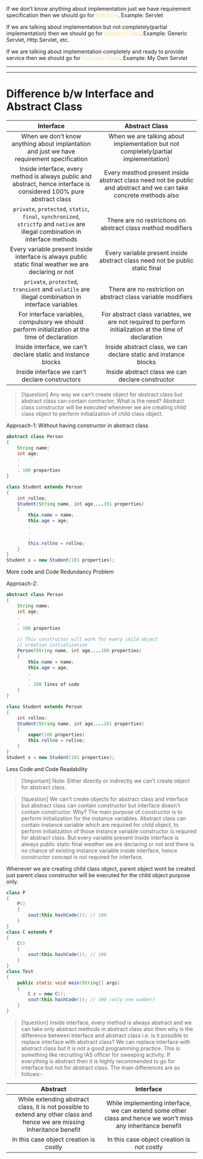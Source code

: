 If we don't know anything about implementation just we have requirement specification then we should go for <span style="color:rgb(253, 223, 126)">Interface</span>.
Example: Servlet

If we are talking about implementation but not completely(partial implementation) then we should go for <span style="color:rgb(253, 223, 126)">Abstract Class</span>.
Example: Generic Servlet, Http Servlet, etc.

If we are talking about implementation completely and ready to provide service then we should go for <span style="color:rgb(253, 223, 126)">Concrete Class</span>.
Example: My Own Servlet

---
---

# Difference b/w Interface and Abstract Class

|                                                            Interface                                                            |                                                  Abstract Class                                                   |
| :-----------------------------------------------------------------------------------------------------------------------------: | :---------------------------------------------------------------------------------------------------------------: |
|                    When we don't know anything about implantation and just we have requirement specification                    |                When we are talking about implementation but not completely(partial implementation)                |
|      Inside interface, every method is always public and abstract, hence interface is considered 100% pure abstract class       | Every mesthod present inside abstract class need not be public and abstract and we can take concrete methods also |
| `private`, `protected`, `static`, `final`, `synchronized`, `strictfp` and `native` are illegal combination in interface methods |                           There are no restrictions on abstract class method modifiers                            |
|              Every variable present inside interface is always public static final weather we are declaring or not              |                   Every variable present inside abstract class need not be public static final                    |
|                `private`, `protected`, `transient` and `volatile` are illegal combination in interface variables                |                           There are no restriction on abstract class variable modifiers                           |
|                 For interface variables, compulsory we should perform initialization at the time of declaration                 |      For abstract class variables, we are not required to perform initialization at the time of declaration       |
|                                  Inside interface, we can't declare static and instance blocks                                  |                         Inside abstract class, we can declare static and instance blocks                          |
|                                         Inside interface we can't declare constructors                                          |                                 Inside abstract class we can declare constructor                                  |

>[!question] Any way we can't create object for abstract class but abstract class can contain contractor, What is the need? 
>Abstract class constructor will be executed whenever we are creating child class object to perform initialization of child class object.

Approach-1: Without having constructor in abstract class
```java
abstract class Person
{
	String name;
	int age;
	.
	.
	. 100 properties
}

class Student extends Person
{
	int rollno;
	Student(String name, int age,...101 properties)
	{
		this.name = name;
		this.age = age;
		.
		.
		.
		this.rollno = rollno;
	}
}
Student s = new Student(101 properties);
```
More code and Code Redundancy Problem

Approach-2: 
```java
abstract class Person
{
	String name;
	int age;
	.
	.
	. 100 properties

	// This constructor will work for every child object 
	// creation initialization 
	Person(String name, int age,...100 properties) 
	{
		this.name = name;
		this.age = age;
		.
		.
		. 100 lines of code
	}
}

class Student extends Person
{
	int rollno;
	Student(String name, int age,...101 properties)
	{
		super(100 properties)
		this.rollno = rollno;
	}
}
Student s = new Student(101 properties);
```
Less Code and Code Readability

>[!important] Note: Either directly or indirectly we can't create object for abstract class.

>[!question] We can't create objects for abstract class and interface but abstract class can contain constructor but interface doesn't contain constructor. Why?
>The main purpose of constructor is to perform initialization for the instance variables. Abstract class can contain instance variable which are required for child object, to perform initialization of those instance variable constructor is required for abstract class. 
>But every variable present inside interface is always public static final weather we are declaring or not and there is no chance of existing instance variable inside interface, hence constructor concept is not required for interface.

Whenever we are creating child class object, parent object wont be created just parent class constructor will be executed for the child object purpose only.

```java
class P
{
	P()
	{
		sout(this.hashCode()); // 100
	}
}
class C extends P
{
	C()
	{
		sout(this.hashCode()); // 100
	}
}
class Test
{
	public static void main(String[] args)
	{
		C c = new C();
		sout(this.hashCode()); // 100 (only one number)
	}
}
```

>[!question] Inside interface, every method is always abstract and we can take only abstract methods in abstract class also then why is the difference between interface and abstract class i.e. is it possible to replace interface with abstract class?
>We can replace interface with abstract class but it is not a good programming practice. This is something like recruiting IAS officer for sweeping activity. If everything is abstract then it is highly recommended to go for interface but not for abstract class. The main differences are as follows:-
>

|                                                         Abstract                                                          |                                                  Interface                                                   |
| :-----------------------------------------------------------------------------------------------------------------------: | :----------------------------------------------------------------------------------------------------------: |
| While extending abstract class, it is not possible to extend any other class and hence we are missing Inheritance benefit | While implementing interface, we can extend some other class and hence we won't miss any inheritance benefit |
|                                          In this case object creation is costly                                           |                                  In this case object creation is not costly                                  |





